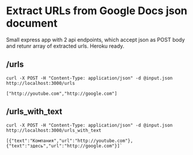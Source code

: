 # Extract URLs from Google Docs json document

Small express app with 2 api endpoints, which accept json as POST body and retunr array of extracted urls.
Heroku ready.

## /urls
```
curl -X POST -H "Content-Type: application/json" -d @input.json http://localhost:3000/urls

["http://youtube.com","http://google.com"]
```
## /urls_with_text
```
curl -X POST -H "Content-Type: application/json" -d @input.json http://localhost:3000/urls_with_text

[{"text":"Компания","url":"http://youtube.com"},{"text":"здесь","url":"http://google.com"}]`
```


